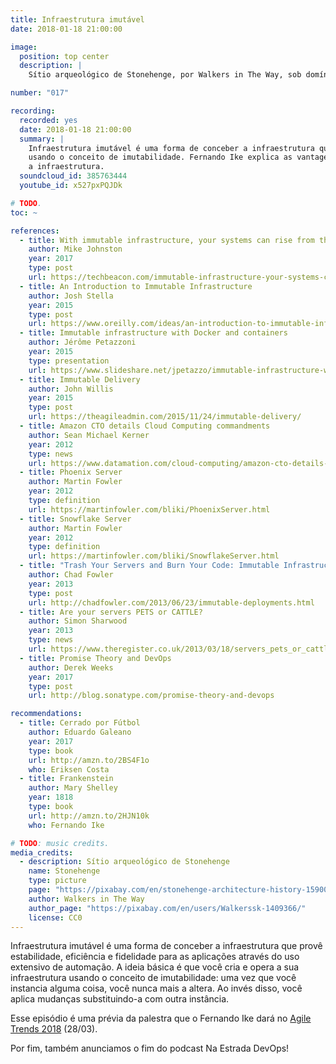 ```yaml
---
title: Infraestrutura imutável
date: 2018-01-18 21:00:00

image:
  position: top center
  description: |
    Sítio arqueológico de Stonehenge, por Walkers in The Way, sob domínio público.

number: "017"

recording:
  recorded: yes
  date: 2018-01-18 21:00:00
  summary: |
    Infraestrutura imutável é uma forma de conceber a infraestrutura que provê estabilidade, eficiência e fidelidade
    usando o conceito de imutabilidade. Fernando Ike explica as vantagens e as características dessa forma de gerir
    a infraestrutura.
  soundcloud_id: 385763444
  youtube_id: x527pxPQJDk

# TODO.
toc: ~

references:
  - title: With immutable infrastructure, your systems can rise from the dead
    author: Mike Johnston
    year: 2017
    type: post
    url: https://techbeacon.com/immutable-infrastructure-your-systems-can-rise-dead
  - title: An Introduction to Immutable Infrastructure
    author: Josh Stella
    year: 2015
    type: post
    url: https://www.oreilly.com/ideas/an-introduction-to-immutable-infrastructure
  - title: Immutable infrastructure with Docker and containers
    author: Jérôme Petazzoni
    year: 2015
    type: presentation
    url: https://www.slideshare.net/jpetazzo/immutable-infrastructure-with-docker-and-containers-gluecon-2015
  - title: Immutable Delivery
    author: John Willis
    year: 2015
    type: post
    url: https://theagileadmin.com/2015/11/24/immutable-delivery/
  - title: Amazon CTO details Cloud Computing commandments
    author: Sean Michael Kerner
    year: 2012
    type: news
    url: https://www.datamation.com/cloud-computing/amazon-cto-details-cloud-computing-commandments.html
  - title: Phoenix Server
    author: Martin Fowler
    year: 2012
    type: definition
    url: https://martinfowler.com/bliki/PhoenixServer.html
  - title: Snowflake Server
    author: Martin Fowler
    year: 2012
    type: definition
    url: https://martinfowler.com/bliki/SnowflakeServer.html
  - title: "Trash Your Servers and Burn Your Code: Immutable Infrastructure and Disposable Components"
    author: Chad Fowler
    year: 2013
    type: post
    url: http://chadfowler.com/2013/06/23/immutable-deployments.html
  - title: Are your servers PETS or CATTLE?
    author: Simon Sharwood
    year: 2013
    type: news
    url: https://www.theregister.co.uk/2013/03/18/servers_pets_or_cattle_cern/
  - title: Promise Theory and DevOps
    author: Derek Weeks
    year: 2017
    type: post
    url: http://blog.sonatype.com/promise-theory-and-devops

recommendations:
  - title: Cerrado por Fútbol
    author: Eduardo Galeano
    year: 2017
    type: book
    url: http://amzn.to/2BS4F1o
    who: Eriksen Costa
  - title: Frankenstein
    author: Mary Shelley
    year: 1818
    type: book
    url: http://amzn.to/2HJN10k
    who: Fernando Ike

# TODO: music credits.
media_credits:
  - description: Sítio arqueológico de Stonehenge
    name: Stonehenge
    type: picture
    page: "https://pixabay.com/en/stonehenge-architecture-history-1590047/"
    author: Walkers in The Way
    author_page: "https://pixabay.com/en/users/Walkerssk-1409366/"
    license: CC0
---
```


Infraestrutura imutável é uma forma de conceber a infraestrutura que provê estabilidade, eficiência e fidelidade para as
aplicações através do uso extensivo de automação. A ideia básica é que você cria e opera a sua infraestrutura usando o
conceito de imutabilidade: uma vez que você instancia alguma coisa, você nunca mais a altera. Ao invés disso, você aplica
mudanças substituindo-a com outra instância.

Esse episódio é uma prévia da palestra que o Fernando Ike dará no [Agile Trends 2018][#agile-trends-programacao] (28/03).

Por fim, também anunciamos o fim do podcast Na Estrada DevOps!

[#agile-trends-programacao]: http://agiletrendsbr.com/programacao-agiletrends-2018
